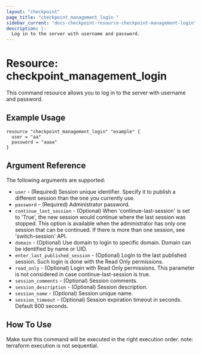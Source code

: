 ```yaml
---
layout: "checkpoint"
page_title: "checkpoint_management_login "
sidebar_current: "docs-checkpoint-resource-checkpoint-management-login"
description: |-
  Log in to the server with username and password.
---
```


# Resource: checkpoint_management_login

This command resource allows you to log in to the server with username and password.

## Example Usage

```hcl
resource "checkpoint_management_login" "example" {
  user = "aa"
  password = "aaaa"
}
```

## Argument Reference

The following arguments are supported:

* `user` - (Required) Session unique identifier. Specify it to publish a different session than the one you currently use.
* `password` - (Required) Administrator password.
* `continue_last_session` - (Optional) When 'continue-last-session' is set to 'True', the new session would continue where the last session was stopped. This option is available when the administrator has only one session that can be continued. If there is more than one session, see 'switch-session' API.
* `domain` - (Optional) Use domain to login to specific domain. Domain can be identified by name or UID.
* `enter_last_published_session` - (Optional) Login to the last published session. Such login is done with the Read Only permissions.
* `read_only` - (Optional) Login with Read Only permissions. This parameter is not considered in case continue-last-session is true.
* `session_comments` - (Optional) Session comments.
* `session_description` - (Optional) Session description.
* `session_name` - (Optional) Session unique name.
* `session_timeout` - (Optional) Session expiration timeout in seconds. Default 600 seconds.


## How To Use
Make sure this command will be executed in the right execution order. 
note: terraform execution is not sequential.  



